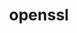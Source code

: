 ---
title: "openssl"
layout: cache
categories: [package, develop-2024-05-12]
meta: {"versions": ["3.3.0"], "compilers": ["apple-clang@=15.0.0", "cce@=15.0.1", "gcc@=10.2.1", "gcc@=10.3.0", "gcc@=11.1.0", "gcc@=11.4.0", "gcc@=12.3.0", "gcc@=7.3.1", "gcc@=7.5.0", "gcc@=9.4.0", "oneapi@=2023.2.0", "oneapi@=2024.0.0"], "oss": ["amzn2", "centos7", "rhel8", "sle_hpc15", "ubuntu18.04", "ubuntu20.04", "ubuntu22.04", "ventura"], "platforms": ["darwin", "linux"], "targets": ["aarch64", "neoverse_n1", "neoverse_v1", "neoverse_v2", "ppc64le", "x86_64_v3", "x86_64_v4", "zen4"], "stacks": ["aws-isc", "aws-isc-aarch64", "aws-pcluster-neoverse_v1", "aws-pcluster-x86_64_v4", "build_systems", "data-vis-sdk", "developer-tools", "developer-tools-manylinux2014", "e4s", "e4s-cray-rhel", "e4s-cray-sles", "e4s-neoverse-v2", "e4s-neoverse_v1", "e4s-oneapi", "e4s-power", "e4s-rocm-external", "ml-darwin-aarch64-mps", "ml-linux-x86_64-cpu", "ml-linux-x86_64-cuda", "radiuss", "radiuss-aws", "radiuss-aws-aarch64", "root", "tutorial"], "num_specs": 20, "num_specs_by_stack": {"root": 20, "ml-darwin-aarch64-mps": 1, "radiuss-aws-aarch64": 2, "aws-isc-aarch64": 2, "aws-pcluster-neoverse_v1": 2, "radiuss-aws": 1, "aws-isc": 1, "developer-tools-manylinux2014": 1, "aws-pcluster-x86_64_v4": 2, "e4s-cray-rhel": 1, "e4s-cray-sles": 1, "developer-tools": 1, "build_systems": 1, "radiuss": 1, "e4s-power": 1, "data-vis-sdk": 1, "e4s-neoverse_v1": 1, "e4s-neoverse-v2": 1, "e4s": 1, "e4s-rocm-external": 1, "tutorial": 2, "ml-linux-x86_64-cpu": 1, "ml-linux-x86_64-cuda": 1, "e4s-oneapi": 1}}
spec_details: [{"hash": "vvklrrseo4s4zm4cfg6cxowgrl2epdq3", "compiler": "apple-clang@=15.0.0", "versions": ["3.3.0"], "os": "ventura", "platform": "darwin", "target": "aarch64", "variants": ["build_system=generic", "certs=mozilla", "~docs", "+shared"], "stacks": ["root", "ml-darwin-aarch64-mps"], "size": "-", "tarball": "https://binaries.spack.io/develop-2024-05-12/build_cache/darwin-ventura-aarch64/apple-clang-15.0.0/openssl-3.3.0/darwin-ventura-aarch64-apple-clang-15.0.0-openssl-3.3.0-vvklrrseo4s4zm4cfg6cxowgrl2epdq3.spack"}, {"hash": "lzdtwivo2rthwkegt6575tits2m32sme", "compiler": "gcc@=7.3.1", "versions": ["3.3.0"], "os": "amzn2", "platform": "linux", "target": "aarch64", "variants": ["build_system=generic", "certs=mozilla", "~docs", "+shared"], "stacks": ["radiuss-aws-aarch64", "root", "aws-isc-aarch64"], "size": "-", "tarball": "https://binaries.spack.io/develop-2024-05-12/build_cache/linux-amzn2-aarch64/gcc-7.3.1/openssl-3.3.0/linux-amzn2-aarch64-gcc-7.3.1-openssl-3.3.0-lzdtwivo2rthwkegt6575tits2m32sme.spack"}, {"hash": "shsugcmjb3mgevvnnnf2tudmkcqj4pny", "compiler": "gcc@=7.3.1", "versions": ["3.3.0"], "os": "amzn2", "platform": "linux", "target": "neoverse_n1", "variants": ["build_system=generic", "certs=mozilla", "~docs", "+shared"], "stacks": ["radiuss-aws-aarch64", "root", "aws-isc-aarch64"], "size": "-", "tarball": "https://binaries.spack.io/develop-2024-05-12/build_cache/linux-amzn2-neoverse_n1/gcc-7.3.1/openssl-3.3.0/linux-amzn2-neoverse_n1-gcc-7.3.1-openssl-3.3.0-shsugcmjb3mgevvnnnf2tudmkcqj4pny.spack"}, {"hash": "wu3lhpwfbcjy6smzgborvrwcebdj2th7", "compiler": "gcc@=12.3.0", "versions": ["3.3.0"], "os": "amzn2", "platform": "linux", "target": "neoverse_n1", "variants": ["build_system=generic", "certs=mozilla", "~docs", "+shared"], "stacks": ["aws-pcluster-neoverse_v1", "root"], "size": "-", "tarball": "https://binaries.spack.io/develop-2024-05-12/build_cache/linux-amzn2-neoverse_n1/gcc-12.3.0/openssl-3.3.0/linux-amzn2-neoverse_n1-gcc-12.3.0-openssl-3.3.0-wu3lhpwfbcjy6smzgborvrwcebdj2th7.spack"}, {"hash": "x2bsetsozd5lt26mbdwkvpyqteu6osxg", "compiler": "gcc@=12.3.0", "versions": ["3.3.0"], "os": "amzn2", "platform": "linux", "target": "neoverse_v1", "variants": ["build_system=generic", "certs=mozilla", "~docs", "+shared"], "stacks": ["aws-pcluster-neoverse_v1", "root"], "size": "-", "tarball": "https://binaries.spack.io/develop-2024-05-12/build_cache/linux-amzn2-neoverse_v1/gcc-12.3.0/openssl-3.3.0/linux-amzn2-neoverse_v1-gcc-12.3.0-openssl-3.3.0-x2bsetsozd5lt26mbdwkvpyqteu6osxg.spack"}, {"hash": "rqz7uhj2w67vfih2tfy7tzx53bhkudtj", "compiler": "gcc@=7.3.1", "versions": ["3.3.0"], "os": "amzn2", "platform": "linux", "target": "x86_64_v3", "variants": ["build_system=generic", "certs=mozilla", "~docs", "+shared"], "stacks": ["radiuss-aws", "root", "aws-isc"], "size": "-", "tarball": "https://binaries.spack.io/develop-2024-05-12/build_cache/linux-amzn2-x86_64_v3/gcc-7.3.1/openssl-3.3.0/linux-amzn2-x86_64_v3-gcc-7.3.1-openssl-3.3.0-rqz7uhj2w67vfih2tfy7tzx53bhkudtj.spack"}, {"hash": "vowapgn5ge4ztknvginzf4iljimigv5j", "compiler": "gcc@=10.2.1", "versions": ["3.3.0"], "os": "centos7", "platform": "linux", "target": "x86_64_v3", "variants": ["build_system=generic", "certs=system", "~docs", "+shared"], "stacks": ["root", "developer-tools-manylinux2014"], "size": "-", "tarball": "https://binaries.spack.io/develop-2024-05-12/build_cache/linux-centos7-x86_64_v3/gcc-10.2.1/openssl-3.3.0/linux-centos7-x86_64_v3-gcc-10.2.1-openssl-3.3.0-vowapgn5ge4ztknvginzf4iljimigv5j.spack"}, {"hash": "4edi3z6ioqo4dk2css3atn3q7mru7yo2", "compiler": "oneapi@=2023.2.0", "versions": ["3.3.0"], "os": "amzn2", "platform": "linux", "target": "x86_64_v3", "variants": ["build_system=generic", "certs=mozilla", "~docs", "+shared"], "stacks": ["root", "aws-pcluster-x86_64_v4"], "size": "-", "tarball": "https://binaries.spack.io/develop-2024-05-12/build_cache/linux-amzn2-x86_64_v3/oneapi-2023.2.0/openssl-3.3.0/linux-amzn2-x86_64_v3-oneapi-2023.2.0-openssl-3.3.0-4edi3z6ioqo4dk2css3atn3q7mru7yo2.spack"}, {"hash": "i6g22ltpx2taq4t45wveiygb7s3afmqo", "compiler": "oneapi@=2023.2.0", "versions": ["3.3.0"], "os": "amzn2", "platform": "linux", "target": "x86_64_v4", "variants": ["build_system=generic", "certs=mozilla", "~docs", "+shared"], "stacks": ["root", "aws-pcluster-x86_64_v4"], "size": "-", "tarball": "https://binaries.spack.io/develop-2024-05-12/build_cache/linux-amzn2-x86_64_v4/oneapi-2023.2.0/openssl-3.3.0/linux-amzn2-x86_64_v4-oneapi-2023.2.0-openssl-3.3.0-i6g22ltpx2taq4t45wveiygb7s3afmqo.spack"}, {"hash": "hbyxrcjy6vrqjzkw5ovi2ilmj6stblr4", "compiler": "cce@=15.0.1", "versions": ["3.3.0"], "os": "rhel8", "platform": "linux", "target": "zen4", "variants": ["build_system=generic", "certs=mozilla", "~docs", "+shared"], "stacks": ["e4s-cray-rhel", "root"], "size": "-", "tarball": "https://binaries.spack.io/develop-2024-05-12/build_cache/linux-rhel8-zen4/cce-15.0.1/openssl-3.3.0/linux-rhel8-zen4-cce-15.0.1-openssl-3.3.0-hbyxrcjy6vrqjzkw5ovi2ilmj6stblr4.spack"}, {"hash": "b4cksf4zthtnk4tg2nndh2dvus6nuuug", "compiler": "gcc@=10.3.0", "versions": ["3.3.0"], "os": "sle_hpc15", "platform": "linux", "target": "x86_64_v4", "variants": ["build_system=generic", "certs=mozilla", "~docs", "+shared"], "stacks": ["root", "e4s-cray-sles"], "size": "-", "tarball": "https://binaries.spack.io/develop-2024-05-12/build_cache/linux-sle_hpc15-x86_64_v4/gcc-10.3.0/openssl-3.3.0/linux-sle_hpc15-x86_64_v4-gcc-10.3.0-openssl-3.3.0-b4cksf4zthtnk4tg2nndh2dvus6nuuug.spack"}, {"hash": "pmufxy6ny57geivwkk4hsy2y3fmei75g", "compiler": "gcc@=7.5.0", "versions": ["3.3.0"], "os": "ubuntu18.04", "platform": "linux", "target": "x86_64_v3", "variants": ["build_system=generic", "certs=system", "~docs", "+shared"], "stacks": ["developer-tools", "root"], "size": "-", "tarball": "https://binaries.spack.io/develop-2024-05-12/build_cache/linux-ubuntu18.04-x86_64_v3/gcc-7.5.0/openssl-3.3.0/linux-ubuntu18.04-x86_64_v3-gcc-7.5.0-openssl-3.3.0-pmufxy6ny57geivwkk4hsy2y3fmei75g.spack"}, {"hash": "dlzsqo7jnaqq522wv6jm7m527qb7dc2t", "compiler": "gcc@=7.5.0", "versions": ["3.3.0"], "os": "ubuntu18.04", "platform": "linux", "target": "x86_64_v3", "variants": ["build_system=generic", "certs=mozilla", "~docs", "+shared"], "stacks": ["build_systems", "root", "radiuss"], "size": "-", "tarball": "https://binaries.spack.io/develop-2024-05-12/build_cache/linux-ubuntu18.04-x86_64_v3/gcc-7.5.0/openssl-3.3.0/linux-ubuntu18.04-x86_64_v3-gcc-7.5.0-openssl-3.3.0-dlzsqo7jnaqq522wv6jm7m527qb7dc2t.spack"}, {"hash": "c2qk63dqgx7irjprl2tb5sdoavhgsz2j", "compiler": "gcc@=9.4.0", "versions": ["3.3.0"], "os": "ubuntu20.04", "platform": "linux", "target": "ppc64le", "variants": ["build_system=generic", "certs=mozilla", "~docs", "+shared"], "stacks": ["root", "e4s-power"], "size": "-", "tarball": "https://binaries.spack.io/develop-2024-05-12/build_cache/linux-ubuntu20.04-ppc64le/gcc-9.4.0/openssl-3.3.0/linux-ubuntu20.04-ppc64le-gcc-9.4.0-openssl-3.3.0-c2qk63dqgx7irjprl2tb5sdoavhgsz2j.spack"}, {"hash": "iy6qqowv6mhcprplgf2ygt7plcnmwysb", "compiler": "gcc@=11.1.0", "versions": ["3.3.0"], "os": "ubuntu20.04", "platform": "linux", "target": "x86_64_v3", "variants": ["build_system=generic", "certs=mozilla", "~docs", "+shared"], "stacks": ["data-vis-sdk", "root"], "size": "-", "tarball": "https://binaries.spack.io/develop-2024-05-12/build_cache/linux-ubuntu20.04-x86_64_v3/gcc-11.1.0/openssl-3.3.0/linux-ubuntu20.04-x86_64_v3-gcc-11.1.0-openssl-3.3.0-iy6qqowv6mhcprplgf2ygt7plcnmwysb.spack"}, {"hash": "enuwfik2fvrptbux4ljbxpdezegtrl42", "compiler": "gcc@=11.4.0", "versions": ["3.3.0"], "os": "ubuntu22.04", "platform": "linux", "target": "neoverse_v1", "variants": ["build_system=generic", "certs=mozilla", "~docs", "+shared"], "stacks": ["e4s-neoverse_v1", "root"], "size": "-", "tarball": "https://binaries.spack.io/develop-2024-05-12/build_cache/linux-ubuntu22.04-neoverse_v1/gcc-11.4.0/openssl-3.3.0/linux-ubuntu22.04-neoverse_v1-gcc-11.4.0-openssl-3.3.0-enuwfik2fvrptbux4ljbxpdezegtrl42.spack"}, {"hash": "sbcsjkw3hp4eu64shn3jgwsn77lq45rg", "compiler": "gcc@=11.4.0", "versions": ["3.3.0"], "os": "ubuntu22.04", "platform": "linux", "target": "neoverse_v2", "variants": ["build_system=generic", "certs=mozilla", "~docs", "+shared"], "stacks": ["root", "e4s-neoverse-v2"], "size": "-", "tarball": "https://binaries.spack.io/develop-2024-05-12/build_cache/linux-ubuntu22.04-neoverse_v2/gcc-11.4.0/openssl-3.3.0/linux-ubuntu22.04-neoverse_v2-gcc-11.4.0-openssl-3.3.0-sbcsjkw3hp4eu64shn3jgwsn77lq45rg.spack"}, {"hash": "cglzx5777maoupfd5x2ayklnqpyujq2e", "compiler": "gcc@=11.4.0", "versions": ["3.3.0"], "os": "ubuntu22.04", "platform": "linux", "target": "x86_64_v3", "variants": ["build_system=generic", "certs=mozilla", "~docs", "+shared"], "stacks": ["root", "e4s", "e4s-rocm-external", "tutorial", "ml-linux-x86_64-cpu", "ml-linux-x86_64-cuda"], "size": "-", "tarball": "https://binaries.spack.io/develop-2024-05-12/build_cache/linux-ubuntu22.04-x86_64_v3/gcc-11.4.0/openssl-3.3.0/linux-ubuntu22.04-x86_64_v3-gcc-11.4.0-openssl-3.3.0-cglzx5777maoupfd5x2ayklnqpyujq2e.spack"}, {"hash": "ygrsbfqky3giy5c2an6okgsdlcb43lxo", "compiler": "oneapi@=2024.0.0", "versions": ["3.3.0"], "os": "ubuntu22.04", "platform": "linux", "target": "x86_64_v3", "variants": ["build_system=generic", "certs=mozilla", "~docs", "+shared"], "stacks": ["root", "e4s-oneapi"], "size": "-", "tarball": "https://binaries.spack.io/develop-2024-05-12/build_cache/linux-ubuntu22.04-x86_64_v3/oneapi-2024.0.0/openssl-3.3.0/linux-ubuntu22.04-x86_64_v3-oneapi-2024.0.0-openssl-3.3.0-ygrsbfqky3giy5c2an6okgsdlcb43lxo.spack"}, {"hash": "5ahuuqji4rx2hlajub26bsv6ruwlxuub", "compiler": "gcc@=12.3.0", "versions": ["3.3.0"], "os": "ubuntu22.04", "platform": "linux", "target": "x86_64_v3", "variants": ["build_system=generic", "certs=mozilla", "~docs", "+shared"], "stacks": ["tutorial", "root"], "size": "-", "tarball": "https://binaries.spack.io/develop-2024-05-12/build_cache/linux-ubuntu22.04-x86_64_v3/gcc-12.3.0/openssl-3.3.0/linux-ubuntu22.04-x86_64_v3-gcc-12.3.0-openssl-3.3.0-5ahuuqji4rx2hlajub26bsv6ruwlxuub.spack"}]
---